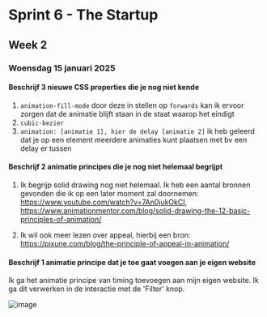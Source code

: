 # Sprint 6 - The Startup
## Week 2
### Woensdag 15 januari 2025

#### Beschrijf 3 nieuwe CSS properties die je nog niet kende
1. `animation-fill-mode` door deze in stellen op `forwards` kan ik ervoor zorgen dat de animatie blijft staan in de staat waarop het eindigt
2. `cubic-bezier`
3. `animation: [animatie 1], hier de delay [animatie 2]` ik heb geleerd dat je op een element meerdere animaties kunt plaatsen met bv een delay er tussen 

#### Beschrijf 2 animatie principes die je nog niet helemaal begrijpt
1. Ik begrijp solid drawing nog niet helemaal. Ik heb een aantal bronnen gevonden die ik op een later moment zal doornemen: https://www.youtube.com/watch?v=7An0jukOkCI, https://www.animationmentor.com/blog/solid-drawing-the-12-basic-principles-of-animation/

2. Ik wil ook meer lezen over appeal, hierbij een bron: https://pixune.com/blog/the-principle-of-appeal-in-animation/

#### Beschrijf 1 animatie principe dat je toe gaat voegen aan je eigen website
Ik ga het animatie principe van timing toevoegen aan mijn eigen website. Ik ga dit verwerken in de interactie met de 'Filter' knop.

![image](https://github.com/user-attachments/assets/b63b19f7-cf7c-4ec2-8325-04a74e9d5972)

